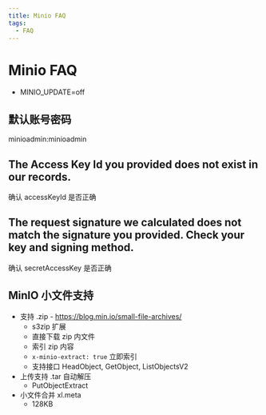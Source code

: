 ```yaml
---
title: Minio FAQ
tags:
  - FAQ
---
```


# Minio FAQ

- MINIO_UPDATE=off

## 默认账号密码

minioadmin:minioadmin

## The Access Key Id you provided does not exist in our records.

确认 accessKeyId 是否正确

## The request signature we calculated does not match the signature you provided. Check your key and signing method.

确认 secretAccessKey 是否正确

## MinIO 小文件支持

- 支持 .zip - https://blog.min.io/small-file-archives/
  - s3zip 扩展
  - 直接下载 zip 内文件
  - 索引 zip 内容
  - `x-minio-extract: true` 立即索引
  - 支持接口 HeadObject, GetObject, ListObjectsV2
- 上传支持 .tar 自动解压
  - PutObjectExtract
- 小文件合并 xl.meta
  - 128KB
